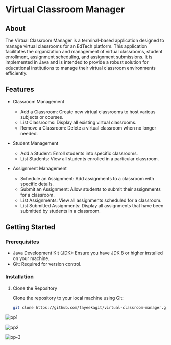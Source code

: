 # Virtual Classroom Manager

## About

The Virtual Classroom Manager is a terminal-based application designed to manage virtual classrooms for an EdTech platform. This application facilitates the organization and management of virtual classrooms, student enrollment, assignment scheduling, and assignment submissions. It is implemented in Java and is intended to provide a robust solution for educational institutions to manage their virtual classroom environments efficiently.

## Features

- Classroom Management
  - Add a Classroom: Create new virtual classrooms to host various subjects or courses.
  - List Classrooms: Display all existing virtual classrooms.
  - Remove a Classroom: Delete a virtual classroom when no longer needed.

- Student Management
  - Add a Student: Enroll students into specific classrooms.
  - List Students: View all students enrolled in a particular classroom.

- Assignment Management
  - Schedule an Assignment: Add assignments to a classroom with specific details.
  - Submit an Assignment: Allow students to submit their assignments for a classroom.
  - List Assignments: View all assignments scheduled for a classroom.
  - List Submitted Assignments: Display all assignments that have been submitted by students in a classroom.

## Getting Started

### Prerequisites

- Java Development Kit (JDK): Ensure you have JDK 8 or higher installed on your machine.
- Git: Required for version control.

### Installation

1. Clone the Repository

   Clone the repository to your local machine using Git:

   ```sh
   git clone https://github.com/fayeekagit/virtual-classroom-manager.git

![op1](https://github.com/user-attachments/assets/154ad19b-3010-4c9b-80c4-ec3929da13b9)

![op2](https://github.com/user-attachments/assets/a1d30708-a182-421d-aa65-9ab1094c2e35)

![op-3](https://github.com/user-attachments/assets/1d8d31e5-a8bc-4b7f-b342-f9d82141c6ee)
